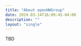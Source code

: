 ```yaml
---
title: "About openHWGroup"
date: 2019-03-14T16:09:45-04:00
description: ""
layout: "single"
---
```


TBD